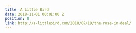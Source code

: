 ```yaml
---
title: A Little Bird
date: 2018-11-01 00:01:00 Z
position: 8
link: http://a-littlebird.com/2018/07/19/the-rose-in-deal/
---
```


